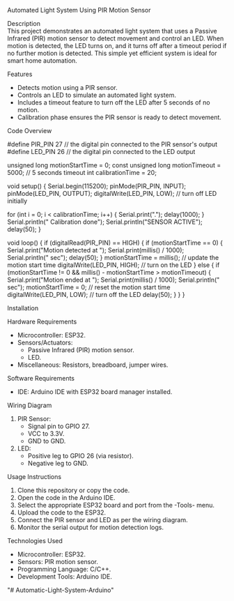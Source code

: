
 Automated Light System Using PIR Motion Sensor  

Description  
This project demonstrates an automated light system that uses a Passive Infrared (PIR) motion sensor to detect movement and control an LED. When motion is detected, the LED turns on, and it turns off after a timeout period if no further motion is detected. This simple yet efficient system is ideal for smart home automation.  


Features  
- Detects motion using a PIR sensor.  
- Controls an LED to simulate an automated light system.  
- Includes a timeout feature to turn off the LED after 5 seconds of no motion.  
- Calibration phase ensures the PIR sensor is ready to detect movement.  


Code Overview  


#define PIR_PIN 27      // the digital pin connected to the PIR sensor's output
#define LED_PIN 26      // the digital pin connected to the LED output

unsigned long motionStartTime = 0;
const unsigned long motionTimeout = 5000; // 5 seconds timeout
int calibrationTime = 20;

void setup() {
  Serial.begin(115200);
  pinMode(PIR_PIN, INPUT);
  pinMode(LED_PIN, OUTPUT);
  digitalWrite(LED_PIN, LOW); // turn off LED initially

  for (int i = 0; i < calibrationTime; i++) {
    Serial.print(".");
    delay(1000);
  }
  Serial.println(" Calibration done");
  Serial.println("SENSOR ACTIVE");
  delay(50);
}

void loop() {
  if (digitalRead(PIR_PIN) == HIGH) {
    if (motionStartTime == 0) {
      Serial.print("Motion detected at ");
      Serial.print(millis() / 1000);
      Serial.println(" sec");
      delay(50);
    }
    motionStartTime = millis(); // update the motion start time
    digitalWrite(LED_PIN, HIGH); // turn on the LED
  } else {
    if (motionStartTime != 0 && millis() - motionStartTime > motionTimeout) {
      Serial.print("Motion ended at ");
      Serial.print(millis() / 1000);
      Serial.println(" sec");
      motionStartTime = 0; // reset the motion start time
      digitalWrite(LED_PIN, LOW); // turn off the LED
      delay(50);
    }
  }
}



Installation  

Hardware Requirements  
- Microcontroller: ESP32.  
- Sensors/Actuators:  
  - Passive Infrared (PIR) motion sensor.  
  - LED.  
- Miscellaneous: Resistors, breadboard, jumper wires.  

Software Requirements  
- IDE: Arduino IDE with ESP32 board manager installed.  

Wiring Diagram  
1. PIR Sensor:  
   - Signal pin to GPIO 27.  
   - VCC to 3.3V.  
   - GND to GND.  
2. LED:  
   - Positive leg to GPIO 26 (via resistor).  
   - Negative leg to GND.  



Usage Instructions  
1. Clone this repository or copy the code.  
2. Open the code in the Arduino IDE.  
3. Select the appropriate ESP32 board and port from the -Tools- menu.  
4. Upload the code to the ESP32.  
5. Connect the PIR sensor and LED as per the wiring diagram.  
6. Monitor the serial output for motion detection logs.  



Technologies Used  
- Microcontroller: ESP32.  
- Sensors: PIR motion sensor.  
- Programming Language: C/C++.  
- Development Tools: Arduino IDE.  



"# Automatic-Light-System-Arduino" 
